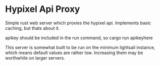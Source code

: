 # Hypixel Api Proxy

Simple rust web server which proxies the hypixel api. 
Implements basic caching, but thats about it.

apikey should be included in the run command, so cargo run apikeyhere

This server is somewhat built to be run on the minimum lightsail instance, which means default values are rather low. Increasing them may be worthwhile on larger servers.